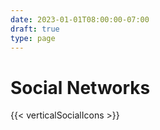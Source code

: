 ```yaml
---
date: 2023-01-01T08:00:00-07:00
draft: true
type: page
---
```


# Social Networks

{{< verticalSocialIcons >}}
